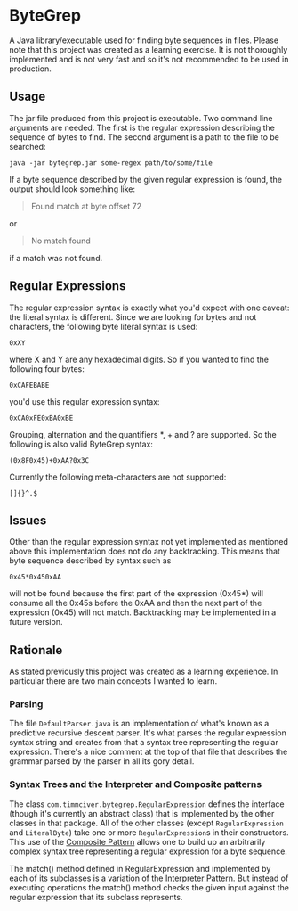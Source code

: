 # ByteGrep

A Java library/executable used for finding byte sequences in files.  Please note that this project was created as a learning exercise.  It is not thoroughly implemented and is not very fast and so it's not recommended to be used in production.

## Usage

The jar file produced from this project is executable.  Two command line arguments are needed.  The first is the regular expression describing the sequence of bytes to find.  The second argument is a path to the file to be searched:

    java -jar bytegrep.jar some-regex path/to/some/file

If a byte sequence described by the given regular expression is found, the output should look something like:

> Found match at byte offset 72

or

> No match found

if a match was not found.

## Regular Expressions

The regular expression syntax is exactly what you'd expect with one caveat: the literal syntax is different.  Since we are looking for bytes and not characters, the following byte literal syntax is used:

    0xXY

where X and Y are any hexadecimal digits.  So if you wanted to find the following four bytes:

    0xCAFEBABE

you'd use this regular expression syntax:

    0xCA0xFE0xBA0xBE

Grouping, alternation and the quantifiers *, + and ? are supported.  So the following is also valid ByteGrep syntax:

    (0x8F0x45)+0xAA?0x3C

Currently the following meta-characters are not supported:

    []{}^.$

## Issues

Other than the regular expression syntax not yet implemented as mentioned above this implementation does not do any backtracking.  This means that byte sequence described by syntax such as

    0x45*0x450xAA

will not be found because the first part of the expression (0x45*) will consume all the 0x45s before the 0xAA and then the next part of the expression (0x45) will not match.  Backtracking may be implemented in a future version.

## Rationale

As stated previously this project was created as a learning experience.  In particular there are two main concepts I wanted to learn.

### Parsing

The file `DefaultParser.java` is an implementation of what's known as a predictive recursive descent parser.  It's what parses the regular expression syntax string and creates from that a syntax tree representing the regular expression.  There's a nice comment at the top of that file that describes the grammar parsed by the parser in all its gory detail.

### Syntax Trees and the Interpreter and Composite patterns

The class `com.timmciver.bytegrep.RegularExpression` defines the interface (though it's currently an abstract class) that is implemented by the other classes in that package.  All of the other classes (except `RegularExpression` and `LiteralByte`) take one or more `RegularExpression`s in their constructors.  This use of the [Composite Pattern](http://en.wikipedia.org/wiki/Composite_pattern) allows one to build up an arbitrarily complex syntax tree representing a regular expression for a byte sequence.

The match() method defined in RegularExpression and implemented by each of its subclasses is a variation of the [Interpreter Pattern](http://en.wikipedia.org/wiki/Interpreter_pattern).  But instead of executing operations the match() method checks the given input against the regular expression that its subclass represents.
